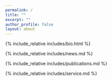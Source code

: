 ```yaml
---
permalink: /
title: ""
excerpt: ""
author_profile: false
layout: about
---
```


<span class='anchor' id='-about-me'></span>
{% include_relative includes/bio.html %}

<span class='anchor' id='-news'></span>
{% include_relative includes/news.md %}

<!-- <span class='anchor' id='-educations'></span>
{% include_relative includes/educations.md %} -->

<span class='anchor' id='-publications'></span>
{% include_relative includes/publications.md %}

<!-- <span class='anchor' id='-patents-and-copyrights'></span>
{% include_relative includes/patents.md %} -->

<!-- <span class='anchor' id='-honors-and-awards'></span>
{% include_relative includes/honors.md %} -->

<span class='anchor' id='-service'></span>
{% include_relative includes/service.md %}

<!-- <span class='anchor' id='-talks'></span>
{% include_relative includes/talks.md %} -->

<!-- <span class='anchor' id='-personal'></span>
{% include_relative includes/personal.md %} -->

<!-- 
# 💬 Invited Talks
- *2021.06*, Lorem ipsum dolor sit amet, consectetur adipiscing elit. Vivamus ornare aliquet ipsum, ac tempus justo dapibus sit amet. 
- *2021.03*, Lorem ipsum dolor sit amet, consectetur adipiscing elit. Vivamus ornare aliquet ipsum, ac tempus justo dapibus sit amet.  \| [\[video\]](https://github.com/)

# 💻 Internships
- *2019.05 - 2020.02*, [Lorem](https://github.com/), China. -->